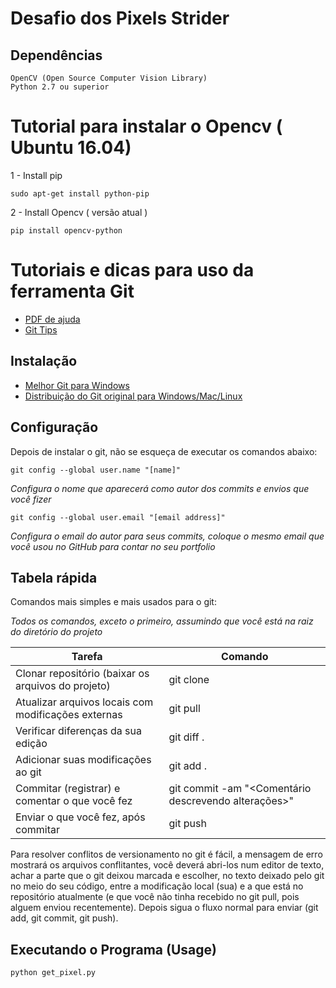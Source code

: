 # Desafio dos Pixels Strider

## Dependências
```
OpenCV (Open Source Computer Vision Library)
Python 2.7 ou superior
```

# Tutorial para instalar o Opencv ( Ubuntu 16.04)
1 - Install pip
```
sudo apt-get install python-pip
```
2 - Install Opencv ( versão atual )
```
pip install opencv-python
```


# Tutoriais e dicas para uso da ferramenta Git

* [PDF de ajuda](https://services.github.com/on-demand/downloads/github-git-cheat-sheet.pdf)
* [Git Tips](https://github.com/git-tips/tips)

## Instalação

* [Melhor Git para Windows](https://git-for-windows.github.io/)
* [Distribuição do Git original para Windows/Mac/Linux](https://git-scm.com/)

## Configuração

Depois de instalar o git, não se esqueça de executar os comandos abaixo:

```
git config --global user.name "[name]"
```
*Configura o nome que aparecerá como autor dos commits e envios que você fizer*

```
git config --global user.email "[email address]"
``` 
*Configura o email do autor para seus commits, coloque o mesmo email que você usou no GitHub para contar no seu portfolio* 

## Tabela rápida

Comandos mais simples e mais usados para o git:

*Todos os comandos, exceto o primeiro, assumindo que você está na raiz do diretório do projeto*

Tarefa | Comando
------------ | -------------
Clonar repositório (baixar os arquivos do projeto) | git clone <url>
Atualizar arquivos locais com modificações externas | git pull
Verificar diferenças da sua edição | git diff .
Adicionar suas modificações ao git | git add .
Commitar (registrar) e comentar o que você fez | git commit -am "<Comentário descrevendo alterações>"
Enviar o que você fez, após commitar | git push

Para resolver conflitos de versionamento no git é fácil, a mensagem de erro mostrará os arquivos conflitantes, você deverá abri-los num editor de texto, achar a parte que o git deixou marcada e escolher, no texto deixado pelo git no meio do seu código, entre a modificação local (sua) e a que está no repositório atualmente (e que você não tinha recebido no git pull, pois alguem enviou recentemente). Depois sigua o fluxo normal para enviar (git add, git commit, git push).

## Executando o Programa (Usage)

```
python get_pixel.py
```